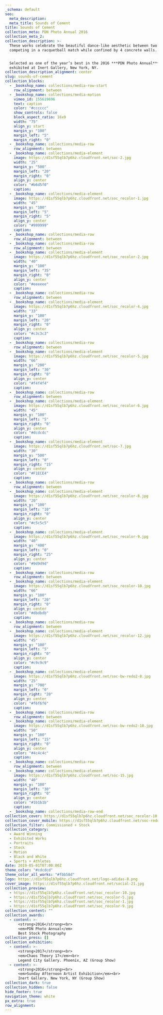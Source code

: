 ```yaml
---
_schema: default
seo:
  meta_description:
  meta_title: Sounds of Cement
title: Sounds of Cement
collection_meta: PDN Photo Annual 2016
collection_meta_2:
collection_description: >-
  These works celebrate the beautiful dance-like aesthetic between two athletes
  competing in a racquetball match while confined by 4 concrete walls.


  Selected as one of the year’s best in the 2016 ***PDN Photo Annual*** and
  exhibited at Inert Gallery, New York, NY.
collection_description_alignment: center
slug: sounds-of-cement
collection_blocks:
  - _bookshop_name: collections/media-row-start
    row_alignment: between
  - _bookshop_name: collections/media-motion
    vimeo_id: 155619696
    text: caption
    color: "#cccccc"
    show_controls: false
    block_aspect_ratio: 16x9
    width: "75"
    align_y: start
    margin_y: "100"
    margin_left: "5"
    margin_right: "0"
  - _bookshop_name: collections/media-row
    row_alignment: between
  - _bookshop_name: collections/media-element
    image: https://d1sf55qlb7p6hz.cloudfront.net/soc-2.jpg
    width: "25"
    margin_y: "500"
    margin_left: "20"
    margin_right: "0"
    align_y: center
    color: "#b6d5f0"
    caption:
  - _bookshop_name: collections/media-element
    image: https://d1sf55qlb7p6hz.cloudfront.net/soc_recolor-1.jpg
    width: "45"
    margin_y: "100"
    margin_left: "5"
    margin_right: "5"
    align_y: center
    color: "#999999"
    caption:
  - _bookshop_name: collections/media-row
    row_alignment: between
  - _bookshop_name: collections/media-row
    row_alignment: between
  - _bookshop_name: collections/media-element
    image: https://d1sf55qlb7p6hz.cloudfront.net/soc_recolor-2.jpg
    width: "40"
    margin_y: "100"
    margin_left: "35"
    margin_right: "0"
    align_y: center
    color: "#eeeeee"
    caption:
  - _bookshop_name: collections/media-row
    row_alignment: between
  - _bookshop_name: collections/media-element
    image: https://d1sf55qlb7p6hz.cloudfront.net/soc_recolor-4.jpg
    width: "33"
    margin_y: "100"
    margin_left: "20"
    margin_right: "0"
    align_y: center
    color: "#c3c3c3"
    caption:
  - _bookshop_name: collections/media-row
    row_alignment: between
  - _bookshop_name: collections/media-element
    image: https://d1sf55qlb7p6hz.cloudfront.net/soc_recolor-5.jpg
    width: "66"
    margin_y: "200"
    margin_left: "30"
    margin_right: "0"
    align_y: center
    color: "#f4f4f4"
    caption:
  - _bookshop_name: collections/media-row
    row_alignment: between
  - _bookshop_name: collections/media-element
    image: https://d1sf55qlb7p6hz.cloudfront.net/soc_recolor-6.jpg
    width: "45"
    margin_y: "100"
    margin_left: "5"
    margin_right: "0"
    align_y: center
    color: "#dcdcdc"
    caption:
  - _bookshop_name: collections/media-element
    image: https://d1sf55qlb7p6hz.cloudfront.net/soc-7.jpg
    width: "30"
    margin_y: "500"
    margin_left: "0"
    margin_right: "15"
    align_y: center
    color: "#F1ECE4"
    caption:
  - _bookshop_name: collections/media-row
    row_alignment: between
  - _bookshop_name: collections/media-element
    image: https://d1sf55qlb7p6hz.cloudfront.net/soc_recolor-8.jpg
    width: "20"
    margin_y: "100"
    margin_left: "10"
    margin_right: "0"
    align_y: center
    color: "#c5c5c5"
    caption:
  - _bookshop_name: collections/media-element
    image: https://d1sf55qlb7p6hz.cloudfront.net/soc_recolor-9.jpg
    width: "40"
    margin_y: "400"
    margin_left: "0"
    margin_right: "25"
    align_y: center
    color: "#9d9d9d"
    caption:
  - _bookshop_name: collections/media-row
    row_alignment: between
  - _bookshop_name: collections/media-element
    image: https://d1sf55qlb7p6hz.cloudfront.net/soc_recolor-10.jpg
    width: "66"
    margin_y: "100"
    margin_left: "20"
    margin_right: "0"
    align_y: center
    color: "#dbdbdb"
    caption:
  - _bookshop_name: collections/media-row
    row_alignment: between
  - _bookshop_name: collections/media-element
    image: https://d1sf55qlb7p6hz.cloudfront.net/soc_recolor-12.jpg
    width: "45"
    margin_y: "100"
    margin_left: "5"
    margin_right: "0"
    align_y: center
    color: "#c9c9c9"
    caption:
  - _bookshop_name: collections/media-element
    image: https://d1sf55qlb7p6hz.cloudfront.net/soc-bw-redo2-8.jpg
    width: "25"
    margin_y: "700"
    margin_left: "0"
    margin_right: "20"
    align_y: center
    color: "#f6f6f6"
    caption:
  - _bookshop_name: collections/media-row
    row_alignment: between
  - _bookshop_name: collections/media-element
    image: https://d1sf55qlb7p6hz.cloudfront.net/soc-bw-redo2-10.jpg
    width: "50"
    margin_y: "100"
    margin_left: "15"
    margin_right: "0"
    align_y: center
    color: "#4c4c4c"
    caption:
  - _bookshop_name: collections/media-row
    row_alignment: between
  - _bookshop_name: collections/media-element
    image: https://d1sf55qlb7p6hz.cloudfront.net/soc-15.jpg
    width: "40"
    margin_y: "100"
    margin_left: "30"
    margin_right: "0"
    align_y: center
    color: "#1b1b1b"
    caption:
  - _bookshop_name: collections/media-row-end
collection_cover: https://d1sf55qlb7p6hz.cloudfront.net/soc_recolor-10.jpg
collection_cover_mobile: https://d1sf55qlb7p6hz.cloudfront.net/soc-redobw_vertical-1.jpg
collection_filter: Commissioned + Stock
collection_category:
  - Award Winning
  - Exhibited Works
  - Portraits
  - Stock
  - Motion
  - Black and White
  - Sports + Athletes
date: 2019-05-01T07:00:00Z
theme_color: "#cdcdcd"
theme_color_all_works: "#fbb58d"
logo: https://d1sf55qlb7p6hz.cloudfront.net/logo-adidas-8.png
cover_image: https://d1sf55qlb7p6hz.cloudfront.net/social-21.jpg
collection_preview:
  - https://d1sf55qlb7p6hz.cloudfront.net/soc_recolor-10.jpg
  - https://d1sf55qlb7p6hz.cloudfront.net/soc_recolor-5.jpg
  - https://d1sf55qlb7p6hz.cloudfront.net/soc_recolor-1.jpg
  - https://d1sf55qlb7p6hz.cloudfront.net/soc_recolor-9.jpg
collection_content: ""
collection_awards:
  - content: >-
      <strong>2016</strong><br>
      <em>PDN Photo Annual</em>  
      Best Stock Photography
collection_press: []
collection_exhibition:
  - content: >-
      <strong>2017</strong><br>
      <em>Chaos Theory 17</em><br>  
      Legend City Gallery. Phoenix, AZ (Group Show)
  - content: >-
      <strong>2016</strong><br>
      <em>Sunday Afternoon Artist Exhibition</em><br>  
      Inert Gallery. New York, NY (Group Show)
collection_dark: true
collection_hidden: false
hide_footer: true
navigation_theme: white
px_extra: true
row_alignment:
---
```

